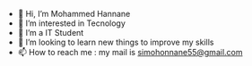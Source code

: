 - 👋 Hi, I’m Mohammed Hannane
- 👀 I’m interested in Tecnology 
- 🌱 I’m a IT Student 
- 💞️ I’m looking to learn new things to improve my skills
- 📫 How to reach me : my mail is simohonnane55@gmail.com

<!---
simohonnane/simohonnane is a ✨ special ✨ repository because its `README.md` (this file) appears on your GitHub profile.
You can click the Preview link to take a look at your changes.
--->
